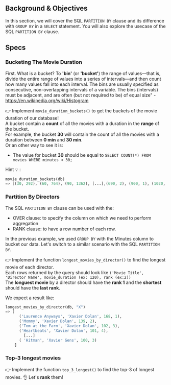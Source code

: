 ## Background & Objectives

In this section, we will cover the SQL `PARTITION BY` clause and its difference with `GROUP BY` in a `SELECT` statement. You will also explore the usecase of  the SQL `PARTITION BY` clause.

## Specs

### Bucketing The Movie Duration

First. What is a bucket?
To **'bin'** (or **'bucket'**) the range of values—that is, divide the entire range of values into a series of intervals—and then count how many values fall into each interval. The bins are usually specified as consecutive, non-overlapping intervals of a variable. The bins (intervals) must be adjacent, and are often (but not required to be) of equal size" - https://en.wikipedia.org/wiki/Histogram

👉 Implement `movie_duration_buckets()` to get the buckets of the movie duration of our database!<br>
A bucket contain a **count** of all the movies with a duration in the **range** of the bucket.<br>
For example, the bucket **30** will contain the count of all the movies with a duration between **0 min** and **30 min**.<br>
Or an other way to see it is:
- The value for bucket **30** should be equal to `SELECT COUNT(*) FROM movies WHERE minutes < 30;`

Hint 💡 :

```python
movie_duration_buckets(db)
=> [(30, 292), (60, 764), (90, 1362), [...],(690, 2), (900, 1), (1020, 1)]
```

### Partition By Directors

The SQL `PARTITION BY` clause can be used with the:
- OVER clause: to specify the column on which we need to perform aggregation
- RANK clause: to have a row number of each row.

In the previous example, we used `GROUP BY` with the Minutes column to bucket our data. Let's switch to a similar scenario with the SQL `PARTITION BY`.

👉 Implement the function `longest_movies_by_director()` to find the longest movie of each director.<br>
Each rows returned by the query should look like `('Movie Title', 'Director Name', movie_duration (ex: 120), rank (ex:2))`<br>
The **longuest movie** by a director should have the **rank 1** and the **shortest** should have the **last rank**.<br>

We expect a result like:

```python
longest_movies_by_director(db, "X")
=> [
      ('Laurence Anyways', 'Xavier Dolan', 168, 1),
      ('Mommy', 'Xavier Dolan', 139, 2),
      ('Tom at the Farm', 'Xavier Dolan', 102, 3),
      ('Heartbeats', 'Xavier Dolan', 101, 4),
        [...]
      ( 'Hitman', 'Xavier Gens', 100, 3)
    ]
```

### Top-3 longest movies

👉 Implement the function `top_3_longest()` to find the top-3 of longest movies. 👌 Let's **rank** them!
